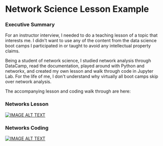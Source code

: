# Network Science Lesson Example
### Executive Summary
For an instructor interview, I needed to do a teaching lesson of a topic that interests me. I didn't want to use any of the content from the data science boot camps I participated in or taught to avoid any intellectual property claims. 

Being a student of network science, I studied network analysis through DataCamp, read the documentation, played around with Python and networkx, and created my own lesson and walk through code in Jupyter Lab. For the life of me, I don't understand why virtually all boot camps skip over network analysis.

The accompanying lesson and coding walk through are here:

### Networks Lesson
[![IMAGE ALT TEXT](http://img.youtube.com/vi/YOUTUBE_VIDEO_ID_HERE/0.jpg)](https://www.youtube.com/watch?v=y0POTPc4cCY "Networks Lesson")
### Networks Coding
[![IMAGE ALT TEXT](http://img.youtube.com/vi/YOUTUBE_VIDEO_ID_HERE/0.jpg)](https://www.youtube.com/watch?v=y0POTPc4cCY "Networks Lesson")